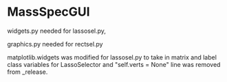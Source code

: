 # MassSpecGUI
widgets.py needed for lassosel.py,

graphics.py needed for rectsel.py

matplotlib.widgets was modified for lassosel.py to take in matrix and label class variables for LassoSelector and "self.verts = None" line was removed from _release.
